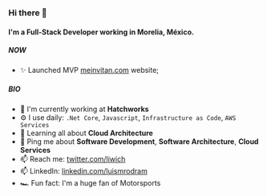 ### Hi there 👋

#### I'm a Full-Stack Developer working in Morelia, México.

##### NOW

- ✨ Launched MVP [meinvitan.com](https://www.meinvitan.com) website;

##### BIO

- 🏢 I'm currently working at **Hatchworks**
- ⚙️ I use daily: `.Net Core`, `Javascript`, `Infrastructure as Code`, `AWS Services`
- 🌱 Learning all about **Cloud Architecture**
- 💬 Ping me about **Software Development**, **Software Architecture**, **Cloud Services**
- 📫 Reach me: [twitter.com/liwich](https://twitter.com/liwich)
- 📫 LinkedIn: [linkedin.com/luismrodram](https://linkedin.com/luismrodram)
- 🏎 Fun fact: I'm a huge fan of Motorsports
